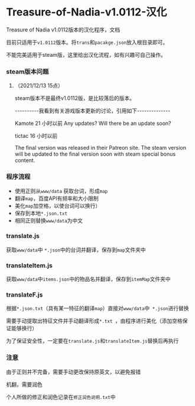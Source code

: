 # Treasure-of-Nadia-v1.0112-汉化
Treasure of Nadia v1.0112版本的汉化程序，文档

目前只适用于`v1.0112`版本。将`trans`和`pacakge.json`放入根目录即可。

不能完美适用于steam版，这里给出汉化流程，如有兴趣可自己操作。



### steam版本问题

1. （2021/12/13 15点）

   steam版本不是最终v1.0112版，是比较落后的版本。

   ----------我看到有关游戏版本更新的讨论，引用如下--------------

   Kamote  21 小时以前 
   Any updates?
   Will there be an update soon?

   tictac 16 小时以前     

   The final version was released in their Patreon site. The steam version will be updated to the final version soon with steam special bonus content.

### 程序流程

- 使用正则从`www/data` 获取台词，形成`map`
- 翻译`map`，百度API有频率和大小限制
- 美化`map`加空格，以使台词可以换行）
- 保存到本地`*.json.txt`
- 相同正则替换`www/data`为中文



### translate.js

获取`www/data`中 `*.json`中的台词并翻译，保存到`map`文件夹中



### translateItem.js

获取`www/data`中`items.json`中的物品名并翻译，保存到`itemMap`文件夹中



### translateF.js

根据`*.json.txt`（具有某一特征的翻译`map`）直接对`www/data`中` *.json`进行替换

需要手动提取出特征文件并手动翻译形成`*.txt `，由程序进行美化（添加空格保证能够换行）

为了保证安全性，一定要在`translate.js`和`translateItem.js`替换后再执行



### 注意

由于正则并不完备，需要手动更改保持原英文，以避免报错

机翻，需要润色

个人所做的修正和润色记录在`修正润色说明.txt`中




